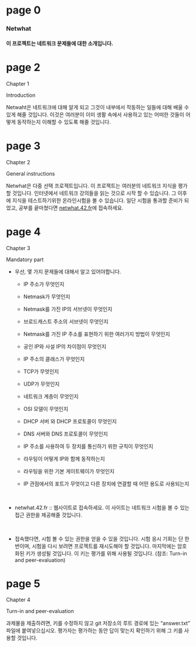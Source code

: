 # page 0

### Netwhat

#### 이 프로젝트는 네트워크 문제들에 대한 소개입니다.

# page 2

Chapter 1

Introduction



Netwaht은 네트워크에 대해 알게 되고 그것이 내부에서 작동하는 일들에 대해 배울 수 있게 해줄 것입니다. 이것은 여러분이 이미 생활 속에서 사용하고 있는 어떠한 것들이 어떻게 동작하는지 이해할 수 있도록 해줄 것입니다.

# page 3

Chapter 2

General instructions



Netwhat은 다중 선택 프로젝트입니다. 이 프로젝트는 여러분의 네트워크 지식을 평가할 것입니다.  인터넷에서 네트워크 강의들을 읽는 것으로 시작 할 수 있습니다. 그 이후에 지식을 테스트하기위한 온라인시험을 볼 수 있습니다. 일단 시험을 통과할 준비가 되었고, 공부를 끝마쳤다면 [netwhat.42.fr](https://netwhat.42.fr/)에 접속하세요.

# page 4

Chapter 3

Mandatory part

* 우선, 몇 가지 문제들에 대해서 알고 있어야합니다.

  * IP 주소가 무엇인지

  * Netmask가 무엇인지

  * Netmask를 가진 IP의 서브넷이 무엇인지

  * 브로드캐스트 주소의 서브넷이 무엇인지

  * Netmask를 가진 IP 주소를 표현하기 위한 여러가지 방법이 무엇인지

  * 공인 IP와 사설 IP의 차이점이 무엇인지

  * IP 주소의 클래스가 무엇인지

  * TCP가 무엇인지

  * UDP가 무엇인지

  * 네트워크 계층이 무엇인지

  * OSI 모델이 무엇인지

  * DHCP 서버 와 DHCP 프로토콜이 무엇인지

  * DNS 서버와 DNS 프로토콜이 무엇인지

  * IP 주소를 사용하여 두 장치를 통신하기 위한 규칙이 무엇인지

  * 라우팅이 어떻게 IP와 함께 동작하는지

  * 라우팅을 위한 기본 게이트웨이가 무엇인지

  * IP 관점에서의 포트가 무엇이고 다른 장치에 연결할 때 어떤 용도로 사용되는지

<br/>

* netwhat.42.fr :: 웹사이트로 접속하세요. 이 사이트는 네트워크 시험을 볼 수 있는 접근 권한을 제공해줄 것입니다.

<br/>

* 접속했다면, 시험 볼 수 있는 권한을 얻을 수 있을 것입니다. 시험 응시 기회는 단 한번이며, 시험을 다시 보려면 프로젝트를 재시도해야 할 것입니다. 마지막에는 암호화된 키가 생성될 것입니다. 이 키는 평가를 위해 사용될 것입니다. (참조: Turn-in and peer-evaluation)

# page 5

Chapter 4

Turn-in and peer-evaluation



과제물을 제출하려면, 키를 수정하지 않고 git 저장소의 루트 경로에 있는 “answer.txt” 파일에 붙여넣으십시오. 평가자는 평가하는 동안 답이 맞는지 확인하기 위해 그 키를 사용할 것입니다.
